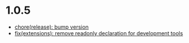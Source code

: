 # 1.0.5
- [chore(release): bump version](https://github.com/topi-team/shopware6-plugin/commit/8a46f56)
- [fix(extensions): remove readonly declaration for development tools](https://github.com/topi-team/shopware6-plugin/commit/0aba000)